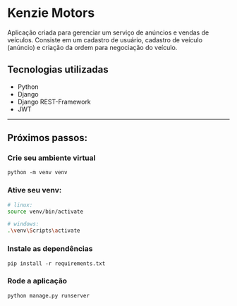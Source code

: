 # Kenzie Motors

Aplicação criada para gerenciar um serviço de anúncios e vendas de veículos. Consiste em um cadastro de usuário, cadastro de veículo (anúncio) e criação da ordem para negociação do veículo.

## Tecnologias utilizadas

- Python
- Django
- Django REST-Framework
- JWT

---

## Próximos passos:

### Crie seu ambiente virtual

    python -m venv venv

### Ative seu venv:

```bash
# linux:
source venv/bin/activate

# windows:
.\venv\Scripts\activate
```

### Instale as dependências

    pip install -r requirements.txt

### Rode a aplicação

    python manage.py runserver
